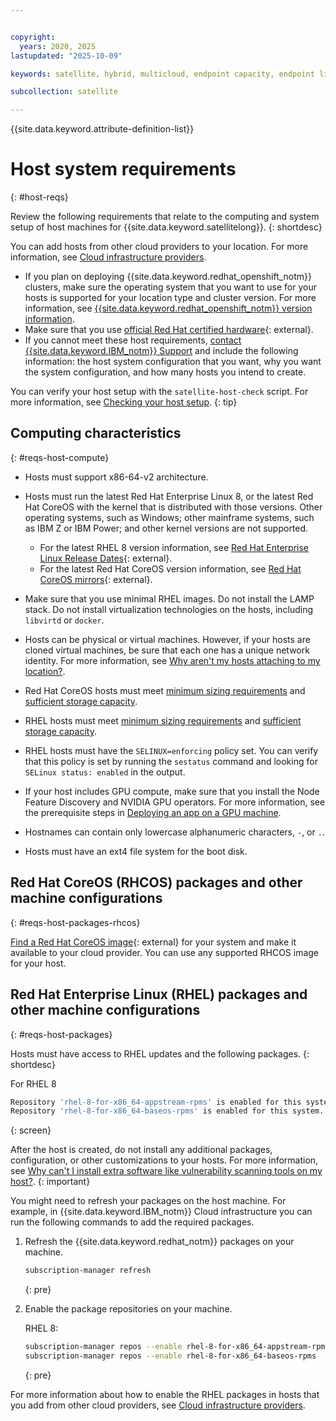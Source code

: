 ```yaml
---


copyright:
  years: 2020, 2025
lastupdated: "2025-10-09"

keywords: satellite, hybrid, multicloud, endpoint capacity, endpoint limits, location endpoint limits, location endpoints, cloud endpoints

subcollection: satellite

---
```


{{site.data.keyword.attribute-definition-list}}

# Host system requirements
{: #host-reqs}

Review the following requirements that relate to the computing and system setup of host machines for {{site.data.keyword.satellitelong}}.
{: shortdesc}

You can add hosts from other cloud providers to your location. For more information, see [Cloud infrastructure providers](/docs/satellite?topic=satellite-infrastructure-plan).

- If you plan on deploying {{site.data.keyword.redhat_openshift_notm}} clusters, make sure the operating system that you want to use for your hosts is supported for your location type and cluster version. For more information, see [{{site.data.keyword.redhat_openshift_notm}} version information](/docs/openshift?topic=openshift-openshift_versions).
- Make sure that you use [official Red Hat certified hardware](https://catalog.redhat.com/hardware){: external}.
- If you cannot meet these host requirements, [contact {{site.data.keyword.IBM_notm}} Support](/docs/account?topic=account-using-avatar) and include the following information: the host system configuration that you want, why you want the system configuration, and how many hosts you intend to create.

You can verify your host setup with the `satellite-host-check` script. For more information, see [Checking your host setup](/docs/satellite?topic=satellite-host-network-check).
{: tip}


## Computing characteristics
{: #reqs-host-compute}

- Hosts must support x86-64-v2 architecture.
- Hosts must run the latest Red Hat Enterprise Linux 8, or the latest Red Hat CoreOS with the kernel that is distributed with those versions. Other operating systems, such as Windows; other mainframe systems, such as IBM Z or IBM Power; and other kernel versions are not supported.
    - For the latest RHEL 8 version information, see [Red Hat Enterprise Linux Release Dates](https://access.redhat.com/articles/3078#RHEL8){: external}.
    - For the latest Red Hat CoreOS version information, see [Red Hat CoreOS mirrors](https://mirror.openshift.com/pub/openshift-v4/x86_64/dependencies/rhcos/){: external}.
- Make sure that you use minimal RHEL images. Do not install the LAMP stack. Do not install virtualization technologies on the hosts, including `libvirtd` or `docker`.
- Hosts can be physical or virtual machines. However, if your hosts are cloned virtual machines, be sure that each one has a unique network identity. For more information, see [Why aren't my hosts attaching to my location?](/docs/satellite?topic=satellite-host-not-attaching).
- Red Hat CoreOS hosts must meet [minimum sizing requirements](/docs/satellite?topic=satellite-location-sizing#control-plane-how-many-clusters-rhcos) and [sufficient storage capacity](/docs/satellite?topic=satellite-reqs-host-storage). 
- RHEL hosts must meet [minimum sizing requirements](/docs/satellite?topic=satellite-location-sizing#control-plane-how-many-clusters-rhel) and [sufficient storage capacity](/docs/satellite?topic=satellite-reqs-host-storage). 

- RHEL hosts must have the `SELINUX=enforcing` policy set. You can verify that this policy is set by running the `sestatus` command and looking for `SELinux status: enabled` in the output.
- If your host includes GPU compute, make sure that you install the Node Feature Discovery and NVIDIA GPU operators. For more information, see the prerequisite steps in [Deploying an app on a GPU machine](/docs/openshift?topic=openshift-deploy_app#gpu_app).
- Hostnames can contain only lowercase alphanumeric characters, `-`, or `.`.
- Hosts must have an ext4 file system for the boot disk.



## Red Hat CoreOS (RHCOS) packages and other machine configurations
{: #reqs-host-packages-rhcos}

[Find a Red Hat CoreOS image](https://mirror.openshift.com/pub/openshift-v4/x86_64/dependencies/rhcos/){: external} for your system and make it available to your cloud provider. You can use any supported RHCOS image for your host.

## Red Hat Enterprise Linux (RHEL) packages and other machine configurations
{: #reqs-host-packages}

Hosts must have access to RHEL updates and the following packages. 
{: shortdesc}

For RHEL 8
```sh
Repository 'rhel-8-for-x86_64-appstream-rpms' is enabled for this system.
Repository 'rhel-8-for-x86_64-baseos-rpms' is enabled for this system.
```
{: screen}



After the host is created, do not install any additional packages, configuration, or other customizations to your hosts. For more information, see [Why can't I install extra software like vulnerability scanning tools on my host?](/docs/satellite?topic=satellite-faqs#host-software).
{: important}

You might need to refresh your packages on the host machine. For example, in {{site.data.keyword.IBM_notm}} Cloud infrastructure you can run the following commands to add the required packages.

1. Refresh the {{site.data.keyword.redhat_notm}} packages on your machine.
    ```sh
    subscription-manager refresh
    ```
    {: pre}

2. Enable the package repositories on your machine.
    
   RHEL 8:
    ```sh
    subscription-manager repos --enable rhel-8-for-x86_64-appstream-rpms
    subscription-manager repos --enable rhel-8-for-x86_64-baseos-rpms
    ```
    {: pre}



For more information about how to enable the RHEL packages in hosts that you add from other cloud providers, see [Cloud infrastructure providers](/docs/satellite?topic=satellite-infrastructure-plan).
